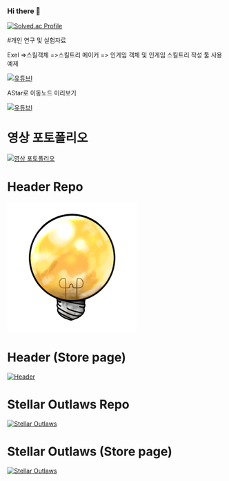 ### Hi there 👋
[![Solved.ac Profile](http://mazassumnida.wtf/api/v2/generate_badge?boj=parechae)](https://solved.ac/parechae/)
<!--
**parechae123/parechae123** is a ✨ _special_ ✨ repository because its `README.md` (this file) appears on your GitHub profile.

Here are some ideas to get you started:

- 🔭 I’m currently working on ...
- 🌱 I’m currently learning ...
- 👯 I’m looking to collaborate on ...
- 🤔 I’m looking for help with ...
- 💬 Ask me about ...
- 📫 How to reach me: ...
- 😄 Pronouns: ...
- ⚡ Fun fact: ...
-->

#개인 연구 및 실험자료

Exel =>스킬객체 =>스킬트리 메이커 => 인게임 객체 및 인게임 스킬트리 작성 툴 사용예제

[![유튜브l](https://img.youtube.com/vi/C3YZJ5T57yw/2.jpg)](https://youtu.be/C3YZJ5T57yw)

AStar로 이동노드 미리보기

[![유튜브l](https://img.youtube.com/vi/uk6Q5YnxVp8/2.jpg)](https://www.youtube.com/watch?v=uk6Q5YnxVp8)




# 영상 포토폴리오
[![영상 포토폴리오](https://cdn.iconscout.com/icon/free/png-512/free-video-file-1404980-1185686.png?f=webp&w=256)](http://naver.me/5teme3zQ)

<!-- Line -->
# Header Repo
[![Header](https://github.com/parechae123/Header/blob/main/Header/Assets/GridPad/Shoter/BallImages/Bullet_Basic.png?raw=true)](https://github.com/parechae123/Header)
# Header (Store page)
[![Header](https://d2x8kymwjom7h7.cloudfront.net/live/application_no/119001/images/2-1_1717398551060.png)](https://store.onstove.com/ko/games/3667)

<!-- Line -->
# Stellar Outlaws Repo
[![Stellar Outlaws](https://d2x8kymwjom7h7.cloudfront.net/live/application_no/119001/images/Stove_%EB%AA%A9%EB%A1%9D%EA%B8%B0%EB%B3%B8%EC%9D%B4%EB%AF%B8%EC%A7%80.png)](https://github.com/junhee4613/AllStar)
# Stellar Outlaws (Store page)
[![Stellar Outlaws](https://d2x8kymwjom7h7.cloudfront.net/live/application_no/119001/images/Stove_%EB%AA%A9%EB%A1%9D%EA%B8%B0%EB%B3%B8%EC%9D%B4%EB%AF%B8%EC%A7%80.png)](https://store.onstove.com/ko/games/2732)

